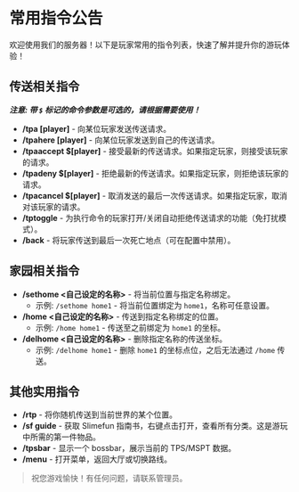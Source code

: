 # 常用指令公告

欢迎使用我们的服务器！以下是玩家常用的指令列表，快速了解并提升你的游玩体验！

## 传送相关指令
___**注意**: 带 `$` 标记的命令参数是可选的，请根据需要使用！___

- **/tpa [player]** - 向某位玩家发送传送请求。
- **/tpahere [player]** - 向某位玩家发送到自己的传送请求。
- **/tpaaccept $[player]** - 接受最新的传送请求。如果指定玩家，则接受该玩家的请求。
- **/tpadeny $[player]** - 拒绝最新的传送请求。如果指定玩家，则拒绝该玩家的请求。
- **/tpacancel $[player]** - 取消发送的最后一次传送请求。如果指定玩家，取消对该玩家的请求。
- **/tptoggle** - 为执行命令的玩家打开/关闭自动拒绝传送请求的功能（免打扰模式）。
- **/back** - 将玩家传送到最后一次死亡地点（可在配置中禁用）。

## 家园相关指令
- **/sethome <自己设定的名称>** - 将当前位置与指定名称绑定。
  - 示例: `/sethome home1` - 将当前位置绑定为 `home1`，名称可任意设置。
- **/home <自己设定的名称>** - 传送到指定名称绑定的位置。
  - 示例: `/home home1` - 传送至之前绑定为 `home1` 的坐标。
- **/delhome <自己设定的名称>** - 删除指定名称的传送坐标。
  - 示例: `/delhome home1` - 删除 `home1` 的坐标点位，之后无法通过 `/home` 传送。

## 其他实用指令
- **/rtp** - 将你随机传送到当前世界的某个位置。
- **/sf guide** - 获取 Slimefun 指南书，右键点击打开，查看所有分类。这是游玩中所需的第一件物品。
- **/tpsbar** - 显示一个 bossbar，展示当前的 TPS/MSPT 数据。
- **/menu** - 打开菜单，返回大厅或切换路线。

> 祝您游戏愉快！有任何问题，请联系管理员。
